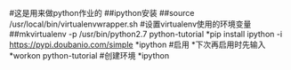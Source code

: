 #这是用来做python作业的
##ipython安装
##source /usr/local/bin/virtualenvwrapper.sh #设置virtualenv使用的环境变量
##mkvirtualenv -p /usr/bin/python2.7 python-tutorial
*pip install ipython -i https://pypi.doubanio.com/simple
*ipython  #启用
*下次再启用时先输入
*workon python-tutorial #创建环境
*ipython
